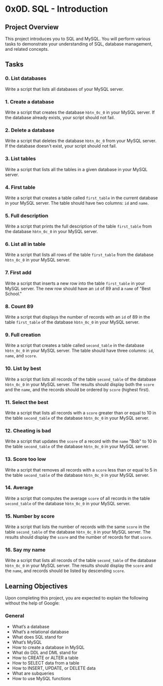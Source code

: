 # 0x0D. SQL - Introduction

## Project Overview

This project introduces you to SQL and MySQL. You will perform various tasks to demonstrate your understanding of SQL, database management, and related concepts.

## Tasks

### 0. List databases

Write a script that lists all databases of your MySQL server.

### 1. Create a database

Write a script that creates the database `hbtn_0c_0` in your MySQL server. If the database already exists, your script should not fail.

### 2. Delete a database

Write a script that deletes the database `hbtn_0c_0` from your MySQL server. If the database doesn't exist, your script should not fail.

### 3. List tables

Write a script that lists all the tables in a given database in your MySQL server.

### 4. First table

Write a script that creates a table called `first_table` in the current database in your MySQL server. The table should have two columns: `id` and `name`.

### 5. Full description

Write a script that prints the full description of the table `first_table` from the database `hbtn_0c_0` in your MySQL server.

### 6. List all in table

Write a script that lists all rows of the table `first_table` from the database `hbtn_0c_0` in your MySQL server.

### 7. First add

Write a script that inserts a new row into the table `first_table` in your MySQL server. The new row should have an `id` of 89 and a `name` of "Best School."

### 8. Count 89

Write a script that displays the number of records with an `id` of 89 in the table `first_table` of the database `hbtn_0c_0` in your MySQL server.

### 9. Full creation

Write a script that creates a table called `second_table` in the database `hbtn_0c_0` in your MySQL server. The table should have three columns: `id`, `name`, and `score`.

### 10. List by best

Write a script that lists all records of the table `second_table` of the database `hbtn_0c_0` in your MySQL server. The results should display both the `score` and the `name`, and the records should be ordered by `score` (highest first).

### 11. Select the best

Write a script that lists all records with a `score` greater than or equal to 10 in the table `second_table` of the database `hbtn_0c_0` in your MySQL server.

### 12. Cheating is bad

Write a script that updates the `score` of a record with the `name` "Bob" to 10 in the table `second_table` of the database `hbtn_0c_0` in your MySQL server.

### 13. Score too low

Write a script that removes all records with a `score` less than or equal to 5 in the table `second_table` of the database `hbtn_0c_0` in your MySQL server.

### 14. Average

Write a script that computes the average `score` of all records in the table `second_table` of the database `hbtn_0c_0` in your MySQL server.

### 15. Number by score

Write a script that lists the number of records with the same `score` in the table `second_table` of the database `hbtn_0c_0` in your MySQL server. The results should display the `score` and the number of records for that `score`.

### 16. Say my name

Write a script that lists all records of the table `second_table` of the database `hbtn_0c_0` in your MySQL server. The results should display the `score` and the `name`, and records should be listed by descending `score`.

## Learning Objectives

Upon completing this project, you are expected to explain the following without the help of Google:

### General

- What’s a database
- What’s a relational database
- What does SQL stand for
- What’s MySQL
- How to create a database in MySQL
- What do DDL and DML stand for
- How to CREATE or ALTER a table
- How to SELECT data from a table
- How to INSERT, UPDATE, or DELETE data
- What are subqueries
- How to use MySQL functions
